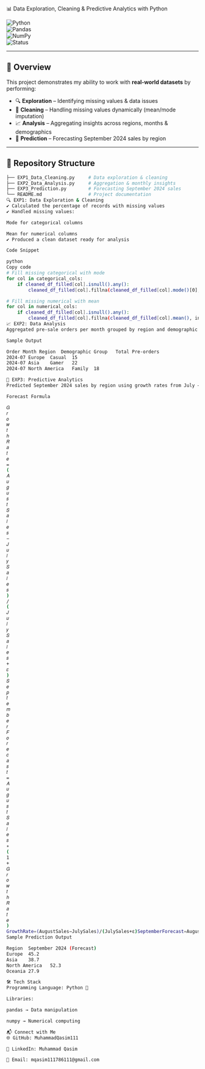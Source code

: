 📊 Data Exploration, Cleaning & Predictive Analytics with Python  

![Python](https://img.shields.io/badge/Python-3.9%2B-blue?logo=python)  
![Pandas](https://img.shields.io/badge/Library-Pandas-yellow?logo=pandas)  
![NumPy](https://img.shields.io/badge/Library-NumPy-orange?logo=numpy)  
![Status](https://img.shields.io/badge/Status-Active-brightgreen)  

---

## 🚀 Overview  

This project demonstrates my ability to work with **real-world datasets** by performing:  

- 🔍 **Exploration** – Identifying missing values & data issues  
- 🧹 **Cleaning** – Handling missing values dynamically (mean/mode imputation)  
- 📈 **Analysis** – Aggregating insights across regions, months & demographics  
- 🔮 **Prediction** – Forecasting September 2024 sales by region  

---

## 📂 Repository Structure  

```bash
├── EXP1_Data_Cleaning.py     # Data exploration & cleaning
├── EXP2_Data_Analysis.py     # Aggregation & monthly insights
├── EXP3_Prediction.py        # Forecasting September 2024 sales
└── README.md                 # Project documentation
🔍 EXP1: Data Exploration & Cleaning
✔️ Calculated the percentage of records with missing values
✔️ Handled missing values:

Mode for categorical columns

Mean for numerical columns
✔️ Produced a clean dataset ready for analysis

Code Snippet

python
Copy code
# Fill missing categorical with mode
for col in categorical_cols:
    if cleaned_df_filled[col].isnull().any():
        cleaned_df_filled[col].fillna(cleaned_df_filled[col].mode()[0], inplace=True)

# Fill missing numerical with mean
for col in numerical_cols:
    if cleaned_df_filled[col].isnull().any():
        cleaned_df_filled[col].fillna(cleaned_df_filled[col].mean(), inplace=True)
📈 EXP2: Data Analysis
Aggregated pre-sale orders per month grouped by region and demographic group.

Sample Output

Order Month	Region	Demographic Group	Total Pre-orders
2024-07	Europe	Casual	15
2024-07	Asia	Gamer	22
2024-07	North America	Family	18

🔮 EXP3: Predictive Analytics
Predicted September 2024 sales by region using growth rates from July → August.

Forecast Formula

𝐺
𝑟
𝑜
𝑤
𝑡
ℎ
𝑅
𝑎
𝑡
𝑒
=
(
𝐴
𝑢
𝑔
𝑢
𝑠
𝑡
𝑆
𝑎
𝑙
𝑒
𝑠
−
𝐽
𝑢
𝑙
𝑦
𝑆
𝑎
𝑙
𝑒
𝑠
)
/
(
𝐽
𝑢
𝑙
𝑦
𝑆
𝑎
𝑙
𝑒
𝑠
+
𝜀
)
𝑆
𝑒
𝑝
𝑡
𝑒
𝑚
𝑏
𝑒
𝑟
𝐹
𝑜
𝑟
𝑒
𝑐
𝑎
𝑠
𝑡
=
𝐴
𝑢
𝑔
𝑢
𝑠
𝑡
𝑆
𝑎
𝑙
𝑒
𝑠
∗
(
1
+
𝐺
𝑟
𝑜
𝑤
𝑡
ℎ
𝑅
𝑎
𝑡
𝑒
)
GrowthRate=(AugustSales−JulySales)/(JulySales+ε)SeptemberForecast=AugustSales∗(1+GrowthRate)
Sample Prediction Output

Region	September 2024 (Forecast)
Europe	45.2
Asia	38.7
North America	52.3
Oceania	27.9

🛠️ Tech Stack
Programming Language: Python 🐍

Libraries:

pandas → Data manipulation

numpy → Numerical computing

📬 Connect with Me
🌐 GitHub: MuhammadQasim111

💼 LinkedIn: Muhammad Qasim

📧 Email: mqasim111786111@gmail.com

